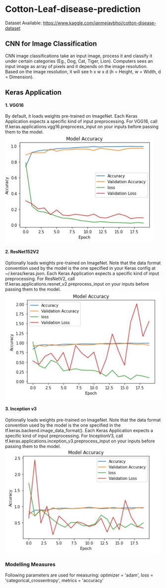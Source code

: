 # Cotton-Leaf-disease-prediction

Dataset Available: https://www.kaggle.com/janmejaybhoi/cotton-disease-dataset

## CNN for Image Classification
CNN image classifications take an input image, process it and classify it under certain categories (Eg., Dog, Cat, Tiger, Lion). Computers sees an input image as array of pixels and it depends on the image resolution. Based on the image resolution, it will see h x w x d (h = Height, w = Width, d = Dimension).

## Keras Application
#### 1. VGG16 
By default, it loads weights pre-trained on ImageNet. Each Keras Application expects a specific kind of input preprocessing. For VGG16, call tf.keras.applications.vgg16.preprocess_input on your inputs before passing them to the model.
![](screenshots/VGG16.JPG)

#### 2. ResNet152V2 
Optionally loads weights pre-trained on ImageNet. Note that the data format convention used by the model is the one specified in your Keras config at ~/.keras/keras.json.
Each Keras Application expects a specific kind of input preprocessing. For ResNetV2, call tf.keras.applications.resnet_v2.preprocess_input on your inputs before passing them to the model.
![](screenshots/resnet152v2.JPG)

#### 3. Inception v3
Optionally loads weights pre-trained on ImageNet. Note that the data format convention used by the model is the one specified in the tf.keras.backend.image_data_format().
Each Keras Application expects a specific kind of input preprocessing. For InceptionV3, call tf.keras.applications.inception_v3.preprocess_input on your inputs before passing them to the model.
![](screenshots/inceptionv3.JPG)

### Modelling Measures
Following parameters are used for measuring:
optimizer = 'adam',
loss = 'categorical_crossentropy', 
metrics = 'accuracy'



